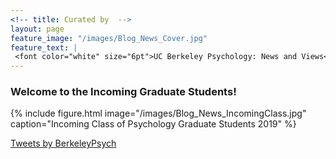```yaml
---
<!-- title: Curated by  -->
layout: page
feature_image: "/images/Blog_News_Cover.jpg"
feature_text: |
 <font color="white" size="6pt">UC Berkeley Psychology: News and Views</font>
---
```


<h3>Welcome to the Incoming Graduate Students!</h3>

{% include figure.html image="/images/Blog_News_IncomingClass.jpg" caption="Incoming Class of Psychology Graduate Students 2019" %}

 <div class="jekyll-twitter-plugin"><a class="twitter-timeline" data-width="500" data-tweet-limit="5" href="https://twitter.com/BerkeleyPsych?ref_src=twsrc%5Etfw">Tweets by BerkeleyPsych</a>
    <script async="" src="https://platform.twitter.com/widgets.js" charset="utf-8"></script>
</div>




